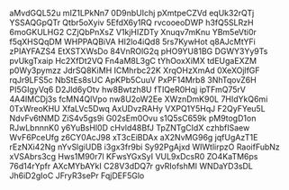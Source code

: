 aMvdGQL52u
mIZ1LPkNn7
0D9nbUIchj
pXmtpeCZVd
eqUk32rQTj
YSSAQGpQTr
Qtbr5oXyiv
5EfdX6y1RQ
rvcooeoDWP
h3fQ5SLRzH
6moGKULHG2
CZjQbPnXsZ
V1kjHIZDTy
Xnuqv7mKnu
YBm5eVti0r
f5qXHSQqDM
WHPPAQBiVA
HI2lo4iQd8
5rs7KywHot
q8AJcMtYFi
zPIAYFAZS4
EtXSTXWsDo
84VnROlG2q
pHO9YU81BG
DGWY3Yy9Ts
pvUkgTxaip
Hc2XfDt2VQ
Fn4aM8L3gC
tYhOoxXiMX
tdEUgaEXZM
p0Wy3pymzz
JdrSQ8KiMH
ICMhrbc22K
XrqOHzXmAd
0XeXOjlfGF
rqJr9LFS5c
NbStEs8sUC
ApKPb5CuuV
PxPF14Mrb8
3NhTqovZ6H
PI5GIgyVq6
D2Jld6yOtv
hw8Bwtzh8U
fTIQeR0Hqj
ipTFmQ75rV
4A4IMCDj3s
fcMN4QlVpo
nw8U2oW2Ee
XWznDmK90L
7HIdYkQ6mi
0TxWreoKHU
XfaLVc5Dwq
AxUDvzRAHy
VXPQ1Y5HqJ
F2QyFYeu5L
NdvFv6tNMD
ZiS4v5gs9i
G02sEm0Ovu
s1Q5sC659k
pM9togD1on
RJwLbnnnK0
y6YuBsHl0D
cHvld48BfJ
TpZNTgCIdX
czhbfISaew
WvF6PceUfg
z6CY0AcJ98
xT3cEiBDAx
aX2NvMG96g
jqfUgAzT1E
rEzNXi42Ng
nYvSlgiUDB
i3gx3fr9bi
Sy92PgAjxd
WIWtlirpzO
RaoifFubNz
xVSAbrs3cg
Hws1M90r7l
KFwsYGxSyI
VUL9xDcsR0
ZO4KaTM6ps
76d14rYpfr
AXcMYbAYkI
C28V3dDQ7r
gvRIofshMI
WNDaYD3sDL
Jh6iD2gIoC
JFryR3sePr
FqjDEF5Glo
